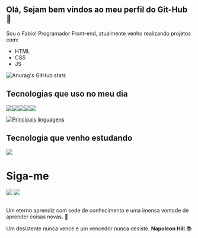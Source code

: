 ## Olá, Sejam bem vindos ao meu perfil do Git-Hub 👋

Sou o Fabio! Programador Front-end, atualmente venho realizando projetos com:

- HTML
- CSS
- JS

![Anurag's GitHub stats](https://github-readme-stats.vercel.app/api?username=Fabiosilva112&show_icons=true&theme=radical)

## Tecnologias que uso no meu dia

<img src="https://img.shields.io/badge/HTML-239120?style=for-the-badge&logo=html5&logoColor=white"><img src="https://img.shields.io/badge/CSS3-1572B6?style=for-the-badge&logo=css3&logoColor=white"><img src="https://img.shields.io/badge/JavaScript-F7DF1E?style=for-the-badge&logo=javascript&logoColor=black"><img src="https://img.shields.io/badge/Bootstrap-563D7C?style=for-the-badge&logo=bootstrap&logoColor=white"><img src="https://img.shields.io/badge/GIT-E44C30?style=for-the-badge&logo=git&logoColor=white">

[![Principais linguagens](https://github-readme-stats.vercel.app/api/top-langs/?username=Fabiosilva112&hide_progress=false)](https://github.com/anuraghazra/github-readme-stats)

## Tecnologia que venho estudando

<img src="https://img.shields.io/badge/React-20232A?style=for-the-badge&logo=react&logoColor=61DAFB">

# Siga-me

<a href="https://www.instagram.com/fabio_silva127/"><img src="https://img.shields.io/badge/Instagram-E4405F?style=for-the-badge&logo=instagram&logoColor=white"></a> <a href="https://www.linkedin.com/in/fabio-da-silva-salustiano/"><img src="https://img.shields.io/badge/LinkedIn-0077B5?style=for-the-badge&logo=linkedin&logoColor=white"></a>
##
Um eterno aprendiz com sede de conhecimento e uma imensa vontade de aprender coisas novas. :wrench:

Um desistente nunca vence e um vencedor nunca desiste. <b>Napoleon Hill</b>.:books:


